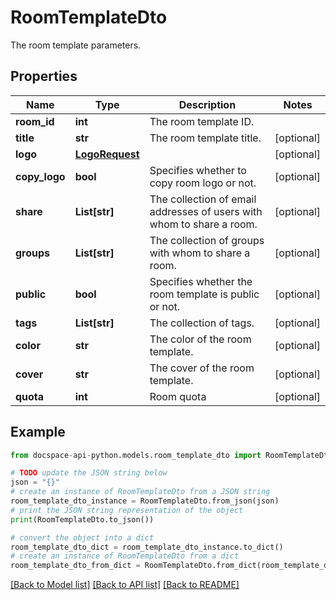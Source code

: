 # RoomTemplateDto
The room template parameters.

## Properties

Name | Type | Description | Notes
------------ | ------------- | ------------- | -------------
**room_id** | **int** | The room template ID. | 
**title** | **str** | The room template title. | [optional] 
**logo** | [**LogoRequest**](LogoRequest.md) |  | [optional] 
**copy_logo** | **bool** | Specifies whether to copy room logo or not. | [optional] 
**share** | **List[str]** | The collection of email addresses of users with whom to share a room. | [optional] 
**groups** | **List[str]** | The collection of groups with whom to share a room. | [optional] 
**public** | **bool** | Specifies whether the room template is public or not. | [optional] 
**tags** | **List[str]** | The collection of tags. | [optional] 
**color** | **str** | The color of the room template. | [optional] 
**cover** | **str** | The cover of the room template. | [optional] 
**quota** | **int** | Room quota | [optional] 

## Example

```python
from docspace-api-python.models.room_template_dto import RoomTemplateDto

# TODO update the JSON string below
json = "{}"
# create an instance of RoomTemplateDto from a JSON string
room_template_dto_instance = RoomTemplateDto.from_json(json)
# print the JSON string representation of the object
print(RoomTemplateDto.to_json())

# convert the object into a dict
room_template_dto_dict = room_template_dto_instance.to_dict()
# create an instance of RoomTemplateDto from a dict
room_template_dto_from_dict = RoomTemplateDto.from_dict(room_template_dto_dict)
```
[[Back to Model list]](../README.md#documentation-for-models) [[Back to API list]](../README.md#documentation-for-api-endpoints) [[Back to README]](../README.md)


